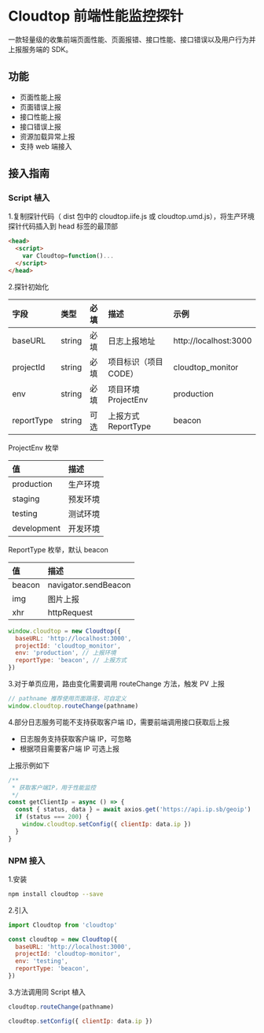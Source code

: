 # Cloudtop 前端性能监控探针

一款轻量级的收集前端页面性能、页面报错、接口性能、接口错误以及用户行为并上报服务端的 SDK。

## 功能

- 页面性能上报
- 页面错误上报
- 接口性能上报
- 接口错误上报
- 资源加载异常上报
- 支持 web 端接入

## 接入指南

### Script 植入

1.复制探针代码（ dist 包中的 cloudtop.iife.js 或 cloudtop.umd.js），将生产环境探针代码插入到 head 标签的最顶部

```html
<head>
  <script>
    var Cloudtop=function()...
  </script>
</head>
```

2.探针初始化

| 字段       | 类型   | 必填 | 描述                  | 示例                  |
| :--------- | :----- | :--- | :-------------------- | :-------------------- |
| baseURL    | string | 必填 | 日志上报地址          | http://localhost:3000 |
| projectId  | string | 必填 | 项目标识（项目 CODE） | cloudtop_monitor      |
| env        | string | 必填 | 项目环境 ProjectEnv   | production            |
| reportType | string | 可选 | 上报方式 ReportType   | beacon                |

ProjectEnv 枚举

| 值          | 描述     |
| :---------- | :------- |
| production  | 生产环境 |
| staging     | 预发环境 |
| testing     | 测试环境 |
| development | 开发环境 |

ReportType 枚举，默认 beacon

| 值     | 描述                 |
| :----- | :------------------- |
| beacon | navigator.sendBeacon |
| img    | 图片上报             |
| xhr    | httpRequest          |

```js
window.cloudtop = new Cloudtop({
  baseURL: 'http://localhost:3000',
  projectId: 'cloudtop_monitor',
  env: 'production', // 上报环境
  reportType: 'beacon', // 上报方式
})
```

3.对于单页应用，路由变化需要调用 routeChange 方法，触发 PV 上报

```js
// pathname 推荐使用页面路径，可自定义
window.cloudtop.routeChange(pathname)
```

4.部分日志服务可能不支持获取客户端 ID，需要前端调用接口获取后上报

- 日志服务支持获取客户端 IP，可忽略
- 根据项目需要客户端 IP 可选上报

上报示例如下

```js
/**
 * 获取客户端IP，用于性能监控
 */
const getClientIp = async () => {
  const { status, data } = await axios.get('https://api.ip.sb/geoip')
  if (status === 200) {
    window.cloudtop.setConfig({ clientIp: data.ip })
  }
}
```

### NPM 接入

1.安装

```bash
npm install cloudtop --save
```

2.引入

```js
import Cloudtop from 'cloudtop'

const cloudtop = new Cloudtop({
  baseURL: 'http://localhost:3000',
  projectId: 'cloudtop-monitor',
  env: 'testing',
  reportType: 'beacon',
})
```

3.方法调用同 Script 植入

```js
cloudtop.routeChange(pathname)
```

```js
cloudtop.setConfig({ clientIp: data.ip })
```
